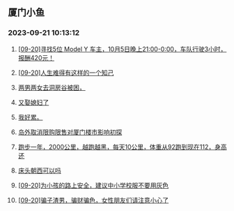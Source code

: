 ## 厦门小鱼 
### 2023-09-21 10:13:12

1. [[09-20]寻找5位 Model Y 车主，10月5日晚上21:00-0:00，车队行驶3小时，报酬420元！](http://bbs.xmfish.com/read-htm-tid-18075654.html)

2. [[09-20]人生难得有这样的一个知己](http://bbs.xmfish.com/read-htm-tid-18075665.html)

3. [两男两女去洞房谷被困，](http://bbs.xmfish.com/read-htm-tid-18075946.html)

4. [又娶媳妇了](http://bbs.xmfish.com/read-htm-tid-18075817.html)

5. [我好累。](http://bbs.xmfish.com/read-htm-tid-18075752.html)

6. [岛外取消限购限售对厦门楼市影响初探](http://bbs.xmfish.com/read-htm-tid-18075733.html)

7. [跑步一年，2000公里，越跑越黑，每天10公里，体重从92跑到现在112，身高还](http://bbs.xmfish.com/read-htm-tid-18075875.html)

8. [床头朝西可以吗](http://bbs.xmfish.com/read-htm-tid-18075768.html)

9. [[09-20]为小孩的路上安全，建议中小学校服不要用灰色](http://bbs.xmfish.com/read-htm-tid-18075746.html)

10. [[09-20]骗子渣男，骗财骗色，女性朋友们请注意小心了](http://bbs.xmfish.com/read-htm-tid-18076112.html)

